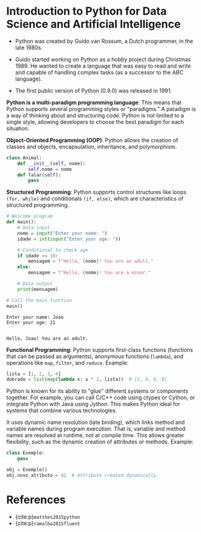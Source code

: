 # Introduction to Python for Data Science and Artificial Intelligence

  * Python was created by Guido van Rossum, a Dutch programmer, in the late 1980s.

  * Guido started working on Python as a hobby project during Christmas 1989. He wanted to create a language that was easy to read and write and capable of handling complex tasks (as a successor to the ABC language).

  * The first public version of Python (0.9.0) was released in 1991.

**Python is a multi-paradigm programming language**: This means that Python supports several programming styles or "paradigms." A paradigm is a way of thinking about and structuring code. Python is not limited to a single style, allowing developers to choose the best paradigm for each situation.

**Object-Oriented Programming (OOP)**: Python allows the creation of classes and objects, encapsulation, inheritance, and polymorphism.

```python
class Animal:
    def __init__(self, nome):
        self.nome = nome
    def falar(self):
        pass
```

**Structured Programming**: Python supports control structures like loops `(for, while)` and conditionals `(if, else)`, which are characteristics of structured programming.

```python
# Welcome program
def main():
    # Data input
    nome = input("Enter your name: ")
    idade = int(input("Enter your age: "))

    # Conditional to check age
    if idade >= 18:
        mensagem = f"Hello, {nome}! You are an adult."
    else:
        mensagem = f"Hello, {nome}! You are a minor."

    # Data output
    print(mensagem)

# Call the main function
main()
```

```
Enter your name: Joao
Enter your age: 21


Hello, Joao! You are an adult.
```

**Functional Programming**: Python supports first-class functions (functions that can be passed as arguments), anonymous functions (`lambda`), and operations like `map`, `filter`, and `reduce`. Example:

```python
lista = [1, 2, 3, 4]
dobrado = list(map(lambda x: x * 2, lista))  # [2, 4, 6, 8]
```

Python is known for its ability to "glue" different systems or components together. For example, you can call C/C++ code using ctypes or Cython, or integrate Python with Java using Jython. This makes Python ideal for systems that combine various technologies.

It uses dynamic name resolution (late binding), which links method and variable names during program execution. That is, variable and method names are resolved at runtime, not at compile time. This allows greater flexibility, such as the dynamic creation of attributes or methods. Example:

```python
class Exemplo:
    pass

obj = Exemplo()
obj.novo_atributo = 42  # Attribute created dynamically
```

# References
 
* {cite:p}`matthes2015python`
* {cite:p}`ramalho2015fluent`